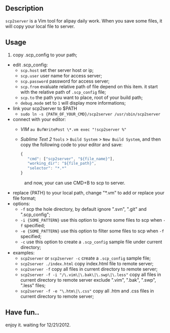 ## Description
`scp2server` is a Vim tool for alipay daily work. When you save some files, it will copy your local file to server.

## Usage
1. copy .scp_config to your path;
* edit .scp_config:  
    * `scp.host` set ther server host or ip;
    * `scp.user` user name for access server;
    * `scp.password` password for access server;
    * `scp.from` evaluate relative path of file depend on this item. it start with the relative path of `.scp_config` file;
    * `scp.to` the path you want to place, root of your build path;
    * `debug.mode` set to `1` will display more informations;
* link your scp2server to $PATH
    * `sudo ln -s {PATH_OF_YOUR_CMD}/scp2server /usr/sbin/scp2server`
* connect with your editor:
    * *VIM* `au BufWritePost \*.vm exec "!scp2server %"`
    * *Sublime Text 2* `Tools` > `Build System` > `New Build System`, and then copy the following code to your editor and save:

        ```javascript
        {
           "cmd": ["scp2server", "${file_name}"],
           "working_dir": "${file_path}",
           "selector": "*.*"
        } 
        ```    

&nbsp;&nbsp;&nbsp;&nbsp;&nbsp;&nbsp;&nbsp;&nbsp;&nbsp;&nbsp;&nbsp;&nbsp;&nbsp;&nbsp;&nbsp;and now, your can use CMD+B to scp to server.
* replace {PATH} to your local path, change "\*.vm" to add or replace your file format;
* options:
    * `-f` scp the hole directory, by default ignore ".svn", ".git" and ".scp_config";
    * `-i {SOME_PATTERN}` use this option to ignore some files to scp when `-f` specified;
    * `-e {SOME_PATTERN}` use this option to filter some files to scp when `-f` specified;
    * `-c` use this option to create a `.scp_config` sample file under current directory;
* examples:
    * `scp2server` or `scp2server -c` create a `.scp_config` sample file;
    * `scp2server ./index.html` copy index.html file to remote server;
    * `scp2server -f` copy all files in current directory to remote server;
    * `scp2server -f -i "/\.vim\|\.bak\|\.swp\|\.less"` copy all files in current directory to remote server exclude ".vim", ".bak", ".swp", ".less" files;
    * `scp2server -f -e "\.htm\|\.css"` copy all .htm and .css files in current directory to remote server;

## Have fun..
enjoy it. waiting for 12/21/2012.
